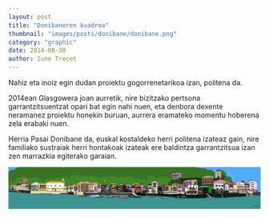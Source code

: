 ```yaml
---
layout: post
title: "Donibaneren kuadroa"
thumbnail: "images/posts/donibane/donibane.png"
category: "graphic"
date: 2014-08-30
author: Iune Trecet
---
```


Nahiz eta inoiz egin dudan proiektu gogorrenetarikoa izan, politena da.

2014ean Glasgowera joan aurretik, nire bizitzako pertsona garrantzitsuentzat opari bat egin nahi nuen, eta denbora
dexente neramanez proiektu honekin buruan, aurrera eramateko momentu hoberena zela erabaki nuen.

Herria Pasai Donibane da, euskal kostaldeko herri politena izateaz gain, nire familiako sustraiak herri hontakoak
izateak ere baldintza garrantzitsua izan zen marrazkia egiterako garaian.

<img src="/images/posts/donibane/donibane.jpg" alt="Donibane">

